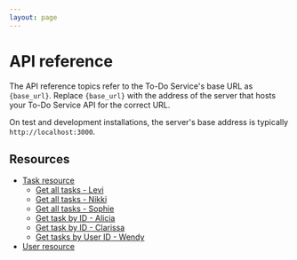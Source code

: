 ```yaml
---
layout: page
---
```


# API reference

The API reference topics refer to the To-Do Service's base URL as `{base_url}`.
Replace `{base_url}` with the address of the server that hosts your To-Do Service
API for the correct URL.

On test and development installations, the server's base address is typically `http://localhost:3000`.

## Resources

* [Task resource](api/task.md)
    * [Get all tasks - Levi](api/tasks-get-tasks-levibeverly.md)
    * [Get all tasks - Nikki](api/tasks-get-all-tasks-nikki-everett.md)
    * [Get all tasks - Sophie](api/tasks-get-all-tasks-sophie.md)
    * [Get task by ID - Alicia](api/tasks-get-by-task-id_alkreb.md)
    * [Get task by ID - Clarissa](api/tasks-get-by-task-id_csun.md)
    * [Get tasks by User ID - Wendy](api/tasks-get-tasks-by-user_id_WUF.md)
* [User resource](api/user.md)
